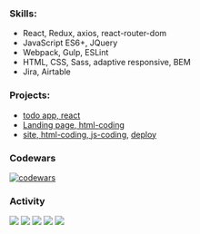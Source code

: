 ### Skills:
 - React, Redux, axios, react-router-dom
 - JavaScript ES6+, JQuery
 - Webpack, Gulp, ESLint
 - HTML, CSS, Sass, adaptive responsive, BEM
 - Jira, Airtable

### Projects:
 - [todo app, react](https://github.com/SkyHobbit36/todo)
 - [Landing page, html-coding](https://github.com/SkyHobbit36/my-simple-site)
 - [site, html-coding, js-coding](https://github.com/SkyHobbit36/shelter/tree/gh-pages),  [deploy](https://skyhobbit36.github.io/shelter/index.html)

### Codewars
[![codewars](https://www.codewars.com/users/SkyHobbit36/badges/large)](https://www.codewars.com/users/SkyHobbit36)
### Activity
![](https://github-profile-summary-cards.vercel.app/api/cards/profile-details?username=SkyHobbit36&theme=solarized_dark)
![](https://github-profile-summary-cards.vercel.app/api/cards/most-commit-language?username=SkyHobbit36&theme=solarized_dark)
![](https://github-profile-summary-cards.vercel.app/api/cards/repos-per-language?username=SkyHobbit36&theme=solarized_dark)
![](https://github-profile-summary-cards.vercel.app/api/cards/stats?username=SkyHobbit36&theme=solarized_dark)
![](https://github-profile-summary-cards.vercel.app/api/cards/productive-time?username=SkyHobbit36&theme=solarized_dark)
<!--
**SkyHobbit36/SkyHobbit36** is a ✨ _special_ ✨ repository because its `README.md` (this file) appears on your GitHub profile.

Here are some ideas to get you started:

- 🔭 I’m currently working on ...
- 🌱 I’m currently learning ...
- 👯 I’m looking to collaborate on ...
- 🤔 I’m looking for help with ...
- 💬 Ask me about ...
- 📫 How to reach me: ...
- 😄 Pronouns: ...
- ⚡ Fun fact: ...
-->
